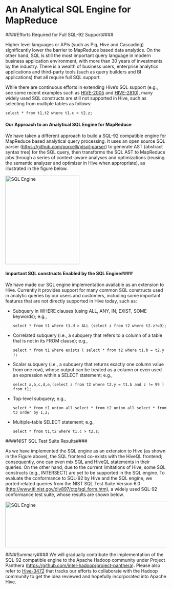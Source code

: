 # An Analytical SQL Engine for MapReduce #

####Efforts Required for Full SQL-92 Support####

Higher level languages or APIs (such as Pig, Hive and Cascading) significantly lower the barrier to MapReduce based data analytics. On the other hand, SQL is still the most important query language in modern business application environment, with more than 30 years of investments by the industry. There is a wealth of business users, enterprise analytics applications and third-party tools (such as query builders and BI applications) that all require full SQL support.

While there are continuous efforts in extending Hive’s SQL support (e.g., see some recent examples such as [HIVE-2005](https://issues.apache.org/jira/browse/HIVE-2005) and [HIVE-2810](https://issues.apache.org/jira/browse/HIVE-2810)), many widely used SQL constructs are still not supported in Hive, such as selecting from multiple tables as follows:

`select * from t1,t2 where t1.c > t2.z;`

#### Our Approach to an Analytical SQL Engine for MapReduce ####

We have taken a different approach to build a SQL-92 compatible engine for MapReduce based analytical query processing. It uses an open source SQL parser (<https://github.com/porcelli/plsql-parser>) to generate AST (abstract syntax tree) for the SQL query, then transforms the SQL AST to MapReduce jobs through a series of context-aware analyses and optimizations (reusing the semantic analyzer and optimizer in Hive when appropriate), as illustrated in the figure below.

<img src="https://raw.github.com/intel-hadoop/hive-0.9-panthera/master/images/sql_engine.jpg" alt="SQL Engine" width="231" height="276" />

#### Important SQL constructs Enabled  by the SQL Engine####

We have made our SQL engine implementation available as an extension to Hive. Currently it provides support for many common SQL constructs used in analytic queries by our users and customers, including some important features that are not directly supported in Hive today, such as:

* Subquery in WHERE clauses (using ALL, ANY, IN, EXIST, SOME keywords); e.g.,

  `select * from t1 where t1.d > ALL (select z from t2 where t2.z!=9);`

* Correlated subquery (i.e., a subquery that refers to a column of a table that is not in its FROM clause); e.g.,

  `select * from t1 where exists ( select * from t2 where t1.b = t2.y );`

* Scalar subquery (i.e., a subquery that returns exactly one column value from one row), whose output can be treated as a column or even used an expression within a SELECT statement; e.g.,

  `select a,b,c,d,e,(select z from t2 where t2.y = t1.b and z != 99 ) from t1;`

* Top-level subquery; e.g.,

  `select * from t1 union all select * from t2 union all select * from t3 order by 1,2;`

* Multiple-table SELECT statement; e.g., 

  `select * from t1,t2 where t1.c > t2.z;`

####NIST SQL Test Suite Results####

As we have implemented the SQL engine as an extension to Hive (as shown in the Figure above), the SQL frontend co-exists with the HiveQL frontend; consequently, one can even mix SQL and HiveQL statements in their queries. On the other hand, due to the current limitations of Hive, some SQL constructs (e.g., INTERSECT) are yet to be supported in the SQL engine. To evaluate the conformance to SQL-92 by Hive and the SQL engine, we ported related queries from the NIST SQL Test Suite Version 6.0 (<http://www.itl.nist.gov/div897/ctg/sql_form.htm>), a widely used SQL-92 conformance test suite, whose results are shown below.

<img src="https://raw.github.com/intel-hadoop/hive-0.9-panthera/master/images/nist_result.jpg" alt="SQL Engine" width="708" height="142" />

####Summary####
We will gradually contribute the implementation of the SQL-92 compatible engine to the Apache Hadoop community under Project Panthera (<https://github.com/intel-hadoop/project-panthera>). Please also refer to [Hive-3472](https://issues.apache.org/jira/browse/HIVE-3472) that tracks our efforts to collaborate with the Hadoop community to get the idea reviewed and hopefully incorporated into Apache Hive.
